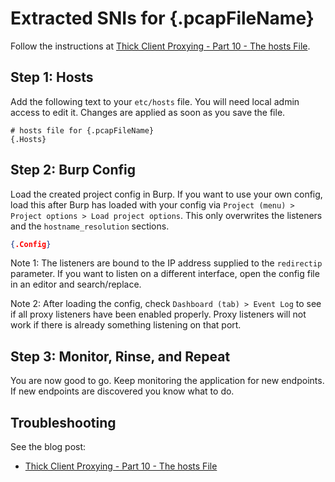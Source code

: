 # Extracted SNIs for {.pcapFileName}
Follow the instructions at [Thick Client Proxying - Part 10 - The hosts File][proxy-hosts].

[proxy-hosts]: https://parsiya.net/blog/2020-05-09-thick-client-proxying-part-10-the-hosts-file/#how-do-we-proxy-with-this

## Step 1: Hosts
Add the following text to your `etc/hosts` file. You will need local admin
access to edit it. Changes are applied as soon as you save the file.
	
```
# hosts file for {.pcapFileName}
{.Hosts}
```

## Step 2: Burp Config
Load the created project config in Burp. If you want to use your own config,
load this after Burp has loaded with your config via
`Project (menu) > Project options > Load project options`. This only overwrites
the listeners and the `hostname_resolution` sections.

```json
{.Config}
```

Note 1: The listeners are bound to the IP address supplied to the `redirectip`
parameter. If you want to listen on a different interface, open the config file
in an editor and search/replace.

Note 2: After loading the config, check `Dashboard (tab) > Event Log` to see if
all proxy listeners have been enabled properly. Proxy listeners will not work if
there is already something listening on that port.

## Step 3: Monitor, Rinse, and Repeat
You are now good to go. Keep monitoring the application for new endpoints. If
new endpoints are discovered you know what to do.

## Troubleshooting
See the blog post:

* [Thick Client Proxying - Part 10 - The hosts File][blog]

[blog]: https://parsiya.net/blog/2020-05-09-thick-client-proxying-part-10-the-hosts-file/
